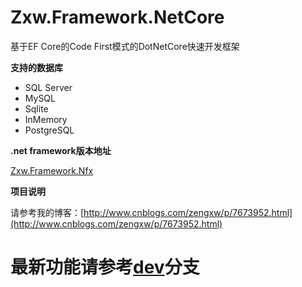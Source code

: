 # Zxw.Framework.NetCore
基于EF Core的Code First模式的DotNetCore快速开发框架


**支持的数据库**
* SQL Server
* MySQL
* Sqlite
* InMemory
* PostgreSQL


**.net framework版本地址**

[Zxw.Framework.Nfx](https://github.com/VictorTzeng/Zxw.Framework.Nfx)



**项目说明**

请参考我的博客：[http://www.cnblogs.com/zengxw/p/7673952.html](http://www.cnblogs.com/zengxw/p/7673952.html)


# 最新功能请参考[dev](https://github.com/VictorTzeng/Zxw.Framework.NetCore/tree/dev)分支
